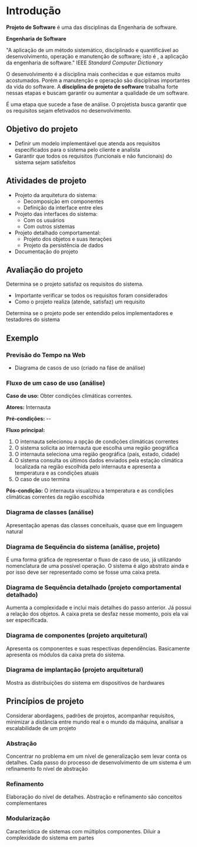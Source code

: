 # Introdução

**Projeto de Software** é uma das disciplinas da Engenharia de software.

**Engenharia de Software**

"A aplicação de um método sistemático, disciplinado e quantificável ao desenvolvimento, operação e manutenção de software; isto é , a aplicação da engenharia de software." IEEE *Standard Computer Dictionary*

O desenvolvimento é a disciplina mais conhecidas e que estamos muito acostumados. Porém a manutenção e operação são disciplinas importantes
da vida do software. A **disciplina de projeto de software** trabalha forte nessas etapas e buscam garantir ou aumentar a qualidade de um software.

É uma etapa que sucede a fase de análise. O projetista busca garantir que os requisitos sejam efetivados no desenvolvimento.

## Objetivo do projeto

- Definir um modelo implementável que atenda aos requisitos especificados para o sistema pelo cliente e analista
- Garantir que todos os requisitos (funcionais e não funcionais) do sistema sejam satisfeitos

## Atividades de projeto

- Projeto da arquitetura do sistema:
  - Decomposição em componentes
  - Definição da interface entre eles
- Projeto das interfaces do sistema:
  - Com os usuários
  - Com outros sistemas
- Projeto detalhado comportamental:
  - Projeto dos objetos e suas iterações
  - Projeto da persistência de dados
- Documentação do projeto

## Avaliação do projeto

Determina se o projeto satisfaz os requisitos do sistema.

- Importante verificar se todos os requisitos foram considerados
- Como o projeto realiza (atende, satisfaz) um requisito

Determina se o projeto pode ser entendido pelos implementadores e testadores do sistema

## Exemplo

### Previsão do Tempo na Web

- Diagrama de casos de uso (criado na fáse de análise)

### Fluxo de um caso de uso (análise)

**Caso de uso:** Obter condições climáticas correntes.

**Atores:** Internauta

**Pré-condições:** --

**Fluxo principal:** 

1. O internauta selecionou a opção de condições climáticas correntes
2. O sistema solicita ao internauta que escolha uma região geográfica
3. O internauta seleciona uma região geográfica (país, estado, cidade)
4. O sistema consulta os últimos dados enviados pela estação climática localizada na região escolhida pelo internauta e apresenta a temperatura e as condições atuais
5. O caso de uso termina

**Pós-condição:** O internauta visualizou a temperatura e as condições climáticas correntes da região escolhida

### Diagrama de classes (análise)

Apresentação apenas das classes conceituais, quase que em linguagem natural

### Diagrama de Sequência do sistema (análise, projeto)

É uma forma gráfica de representar o fluxo de caso de uso, já utilizando nomenclatura de uma possível operação. O sistema é algo abstrato ainda e por isso deve ser representado como se fosse uma caixa preta.

### Diagrama de Sequência detalhado (projeto comportamental detalhado)

Aumenta a complexidade e inclui mais detalhes do passo anterior. Já possui a relação dos objetos. A caixa preta se desfaz nesse momento, pois ela vai ser específicada.

### Diagrama de componentes (projeto arquitetural)

Apresenta os componentes e suas respectivas dependências. Basicamente apresenta os módulos da caixa preta do sistema.

### Diagrama de implantação (projeto arquitetural)

Mostra as distribuições do sistema em dispositivos de hardwares

## Princípios de projeto

Considerar abordagens, padrões de projetos, acompanhar requisitos, minimizar a distância entre mundo real e o mundo da máquina, analisar a escalabilidade de um projeto

### Abstração

Concentrar no problema em um nível de generalização sem levar conta os detalhes. Cada passo do processo de desenvolvimento de um sistema é um refinamento fo nível de abstração

### Refinamento

Elaboração do nível de detalhes. Abstração e refinamento são conceitos complementares

### Modularização

Característica de sistemas com múltiplos componentes. Diluir a complexidade do sistema em partes

